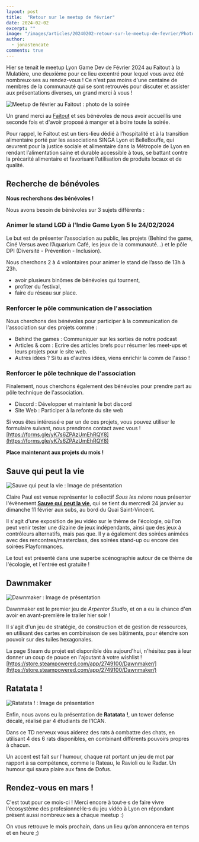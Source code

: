 ```yaml
---
layout: post
title:  "Retour sur le meetup de février"
date: 2024-02-02
excerpt: ""
image: "/images/articles/20240202-retour-sur-le-meetup-de-fevrier/Photo_Fevrier2024.jpg"
author: 
  - jonastencate
comments: true
---
```

Hier se tenait le meetup Lyon Game Dev de Février 2024 au Faitout à la Mulatière, une deuxième pour ce lieu excentré pour lequel vous avez été nombreux·ses au rendez-vous ! Ce n'est pas moins d'une centaine de membres de la communauté qui se sont retrouvés pour discuter et assister aux présentations diverses, un grand merci à vous !

<div class="box alt">
    <div class="row 50% uniform">
	<div class="6u">
        <span class="image fit">
            <img src="{{ "/images/articles/20240202-retour-sur-le-meetup-de-fevrier/merci_au_faitout.jpg" | absolute_url }}" alt="Meetup de février au Faitout : photo de la soirée" />
        </span>
    </div>
    </div>
</div>

Un grand merci au [Faitout](https://www.bellebouffe.com/programmation/2022/12/12/appel-candidatures-viens-coworker-au-tiers-lieu-le-faitout-) et ses bénévoles de nous avoir accueillis une seconde fois et d'avoir proposé à manger et à boire toute la soirée.

Pour rappel, le Faitout est un tiers-lieu dédié à l’hospitalité et à la transition alimentaire porté par les associations SINGA Lyon et BelleBouffe, qui œuvrent pour la justice sociale et alimentaire dans la Métropole de Lyon en rendant l’alimentation saine et durable accessible à tous, se battant contre la précarité alimentaire et favorisant l’utilisation de produits locaux et de qualité.


## Recherche de bénévoles

**Nous recherchons des bénévoles !**

Nous avons besoin de bénévoles sur 3 sujets différents : 

### Animer le stand LGD à l'Indie Game Lyon 5 le 24/02/2024

Le but est de présenter l’association au public, les projets (Behind the game, Ciné Versus avec l’Aquarium Café, les jeux de la communauté…) et le pôle DPI (Diversité - Prévention - Inclusion).

Nous cherchons 2 à 4 volontaires pour animer le stand de l’asso de 13h à 23h. 
- avoir plusieurs binômes de bénévoles qui tournent,
- profiter du festival,
- faire du réseau sur place.

### Renforcer le pôle communication de l'association

Nous cherchons des bénévoles pour participer à la communication de l'association sur des projets comme : 
- Behind the games : Communiquer sur les sorties de notre podcast 
- Articles & com : Ecrire des articles brefs pour résumer les meet-ups et leurs projets pour le site web.
- Autres idées ? Si tu as d'autres idées, viens enrichir la comm de l'asso !

### Renforcer le pôle technique de l'association

Finalement, nous cherchons également des bénévoles pour prendre part au pôle technique de l'association.
- Discord : Développer et maintenir le bot discord
- Site Web : Participer à la refonte du site web


Si vous êtes intéressé·e par un de ces projets, vous pouvez utiliser le formulaire suivant, nous prendrons contact avec vous ! [https://forms.gle/yK7s6ZPAzUmEhRQY8](https://forms.gle/yK7s6ZPAzUmEhRQY8)

**Place maintenant aux projets du mois !**

## Sauve qui peut la vie

<div class="box alt">
    <div class="row 50% uniform">
	<div class="6u">
        <span class="image fit">
            <img src="{{ "/images/articles/20240202-retour-sur-le-meetup-de-fevrier/sauve_qui_peut_la_vie.jpg" | absolute_url }}" alt="Sauve qui peut la vie : Image de présentation" />
        </span>
    </div>
    </div>
</div>

Claire Paul est venue représenter le collectif *Sous les néons* nous présenter l'évènement [**Sauve qui peut la vie**](https://www.les-subs.com/temps-fort/sauve-qui-peut-la-vie/), qui se tient du mercredi 24 janvier au dimanche 11 février aux subs, au bord du Quai Saint-Vincent.

Il s'agit d'une exposition de jeu vidéo sur le thème de l'écologie, où l'on peut venir tester une dizaine de jeux indépendants, ainsi que des jeux à contrôleurs alternatifs, mais pas que. Il y a également des soirées animées avec des rencontres/masterclass, des soirées stand-up ou encore des soirées Playformances.

Le tout est présenté dans une superbe scénographie autour de ce thème de l'écologie, et l'entrée est gratuite !

## Dawnmaker

<div class="box alt">
    <div class="row 50% uniform">
	<div class="6u">
        <span class="image fit">
            <img src="{{ "/images/articles/20240202-retour-sur-le-meetup-de-fevrier/dawnmaker.jpg" | absolute_url }}" alt="Dawnmaker : Image de présentation" />
        </span>
    </div>
    </div>
</div>

Dawnmaker est le premier jeu de *Arpentor Studio*, et on a eu la chance d'en avoir en avant-première le trailer hier soir !

Il s'agit d'un jeu de stratégie, de construction et de gestion de ressources, en utilisant des cartes en combinaison de ses bâtiments, pour étendre son pouvoir sur des tuiles hexagonales.

La page Steam du projet est disponible dès aujourd'hui, n'hésitez pas à leur donner un coup de pouce en l'ajoutant à votre wishlist ! [https://store.steampowered.com/app/2749100/Dawnmaker/](https://store.steampowered.com/app/2749100/Dawnmaker/)

## Ratatata !

<div class="box alt">
    <div class="row 50% uniform">
	<div class="6u">
        <span class="image fit">
            <img src="{{ "/images/articles/20240202-retour-sur-le-meetup-de-fevrier/ratatata.jpg" | absolute_url }}" alt="Ratatata ! : Image de présentation" />
        </span>
    </div>
    </div>
</div>

Enfin, nous avons eu la présentation de **Ratatata** **!**, un tower defense décalé, réalisé par 4 étudiants de l'ICAN.

Dans ce TD nerveux vous aiderez des rats à combattre des chats, en utilisant 4 des 6 rats disponibles, en combinant différents pouvoirs propres à chacun.

Un accent est fait sur l'humour, chaque rat portant un jeu de mot par rapport à sa compétence, comme le Rateau, le Ravioli ou le Radar. Un humour qui saura plaire aux fans de Dofus.

## Rendez-vous en mars !

C'est tout pour ce mois-ci ! Merci encore à tout·e·s de faire vivre l'écosystème des profesionnel·le·s du jeu vidéo à Lyon en répondant présent aussi nombreux·ses à chaque meetup :)

On vous retrouve le mois prochain, dans un lieu qu’on annoncera en temps et en heure ;)
